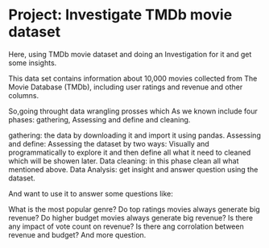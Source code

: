 # Project: Investigate TMDb movie dataset


Here, using TMDb movie dataset and doing an Investigation for it and get some insights. 

This data set contains information about 10,000 movies collected from The Movie Database (TMDb), including user ratings and revenue and other columns.

So,going throught data wrangling prosses which As we known include four phases: gathering, Assessing and define and cleaning.

gathering: the data by downloading it and import it using pandas.
Assessing and define: Assessing the dataset by two ways: Visually and programmatically to explore it and then define all what it need to cleaned which will be showen later.
Data cleaning: in this phase clean all what mentioned above.
Data Analysis: get insight and answer question using the dataset.
 
And want to use it to answer some questions like:

What is the most popular genre?
Do top ratings movies always generate big revenue?
Do higher budget movies always generate big revenue?
Is there any impact of vote count on revenue?
Is there ang corrolation between revenue and budget? 
And more question.
